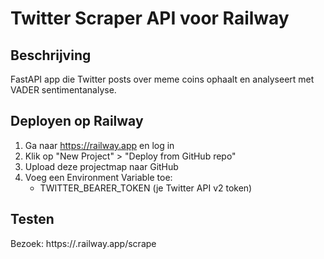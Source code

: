 # Twitter Scraper API voor Railway

## Beschrijving
FastAPI app die Twitter posts over meme coins ophaalt en analyseert met VADER sentimentanalyse.

## Deployen op Railway
1. Ga naar https://railway.app en log in
2. Klik op "New Project" > "Deploy from GitHub repo"
3. Upload deze projectmap naar GitHub
4. Voeg een Environment Variable toe:
   - TWITTER_BEARER_TOKEN (je Twitter API v2 token)

## Testen
Bezoek:
https://<jouw-railway-project>.railway.app/scrape
